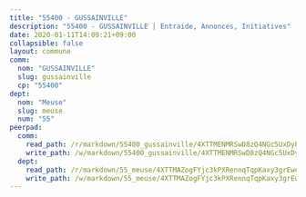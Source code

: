 ```yaml
---
title: "55400 - GUSSAINVILLE"
description: "55400 - GUSSAINVILLE | Entraide, Annonces, Initiatives"
date: 2020-01-11T14:09:21+09:00
collapsible: false
layout: commune
comm:
  nom: "GUSSAINVILLE"
  slug: gussainville
  cp: "55400"
dept:
  nom: "Meuse"
  slug: meuse
  num: "55"
peerpad:
  comm:
    read_path: /r/markdown/55400_gussainville/4XTTMENMRSwD8zQ4NGc5UxDyPgDAPwjd2eov2fdDK9yjPxYEj
    write_path: /w/markdown/55400_gussainville/4XTTMENMRSwD8zQ4NGc5UxDyPgDAPwjd2eov2fdDK9yjPxYEj-K3TgU2j8X5WM36VZSBpUZ4fkeZakNHfs8ssbMsD7zs5YH4krp1N6VmspMzzRmWztmmXLVRV925z2asXvA74JojzNsNECzNUftpMt1sbEkQU5yWu5pmrCXWx2imZuojZYfn47qagw
  dept:
    read_path: /r/markdown/55_meuse/4XTTMAZogFYjc3kPXRennqTqpKaxy3grEwemFqg29rwkrPVit
    write_path: /w/markdown/55_meuse/4XTTMAZogFYjc3kPXRennqTqpKaxy3grEwemFqg29rwkrPVit-K3TgUKFK4U3KduRmUzLc9vHoSRQG77sF2Wbs3cyWXobZcgb6TfASJcGDPror5ZZanBF6Mpjeq1Ushd16Pu9ha9F7F38qzhQqES3b79Xt7LuU1tzmWNED66pWnroExmsHxWtFur2G
---
```


